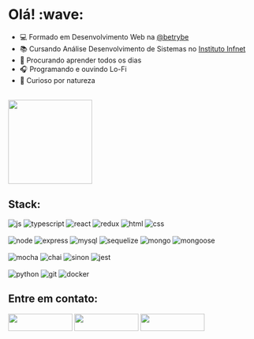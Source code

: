 <h1> Olá! :wave: </h1>

- :computer: Formado em Desenvolvimento Web na <a href="https://github.com/betrybe" target="_blank">@betrybe</a>
- :books: Cursando Análise Desenvolvimento de Sistemas no <a href="https://www.infnet.edu.br/infnet/home/" target="_blank">Instituto Infnet</a>
- :eyes: Procurando aprender todos os dias
- :headphones: Programando e ouvindo Lo-Fi
- :seedling: Curioso por natureza

<br />

<div>
  <a href="https://github.com/renatozr">
<!--     <img height="170em" src="https://github-readme-stats.vercel.app/api?username=renatozr&count_private=true&show_icons=true&theme=react" /> -->
    <img height="170em" src="https://github-readme-stats.vercel.app/api/top-langs/?username=renatozr&layout=compact&langs_count=7&theme=react" />
  </a>
</div>

<div>
  <h2>Stack:</h2>
  <img alt="js" src="https://img.shields.io/badge/javascript-%23323330.svg?style=for-the-badge&logo=javascript&logoColor=%23F7DF1E" />
  <img alt="typescript" src="https://img.shields.io/badge/typescript-%23007ACC.svg?style=for-the-badge&logo=typescript&logoColor=white" />
  <img alt="react" src="https://img.shields.io/badge/react-%2320232a.svg?style=for-the-badge&logo=react&logoColor=%2361DAFB" />
  <img alt="redux" src="https://img.shields.io/badge/redux-%23593d88.svg?style=for-the-badge&logo=redux&logoColor=white" />
  <img alt="html" src="https://img.shields.io/badge/html5-%23E34F26.svg?style=for-the-badge&logo=html5&logoColor=white" />
  <img alt="css" src="https://img.shields.io/badge/css3-%231572B6.svg?style=for-the-badge&logo=css3&logoColor=white" />
  <br />
  <br />
  <img alt="node" src="https://img.shields.io/badge/node.js-6DA55F?style=for-the-badge&logo=node.js&logoColor=white" />
  <img alt="express" src="https://img.shields.io/badge/express.js-%23404d59.svg?style=for-the-badge&logo=express&logoColor=%2361DAFB" />
  <img alt="mysql" src="https://img.shields.io/badge/mysql-00000f.svg?style=for-the-badge&logo=mysql&logoColor=white" />
  <img alt="sequelize" src="https://img.shields.io/badge/sequelize-323330?style=for-the-badge&logo=sequelize&logoColor=blue" />
  <img alt="mongo" src="https://img.shields.io/badge/MongoDB-%234ea94b.svg?style=for-the-badge&logo=mongodb&logoColor=white" />
  <img alt="mongoose" src="https://img.shields.io/badge/mongoose-880000?style=for-the-badge&logo=mongoose" />
  <br />
  <br />
  <img alt="mocha" src="https://img.shields.io/badge/-mocha-%238D6748?style=for-the-badge&logo=mocha&logoColor=white" />
  <img alt="chai" src="https://img.shields.io/badge/chai.js-f8ead5?style=for-the-badge&logo=chai&logoColor=red" />
  <img alt="sinon" src="https://img.shields.io/badge/sinon.js-323330?style=for-the-badge&logo=sinon" />
  <img alt="jest" src="https://img.shields.io/badge/-jest-%23C2132?style=for-the-badge&logo=jest&logoColor=white" />
  <br />
  <br />
  <img alt="python" src="https://img.shields.io/badge/python-3670A0?style=for-the-badge&logo=python&logoColor=ffdd54" />
  <img alt="git" src="https://img.shields.io/badge/git-%23F05033.svg?style=for-the-badge&logo=git&logoColor=white" />
  <img alt="docker" src="https://img.shields.io/badge/docker-%230db7ed.svg?style=for-the-badge&logo=docker&logoColor=white" />
</div>

<div>
  <h2>Entre em contato:</h2>
  <a href="https://www.linkedin.com/in/renatozr11/" target="_blank"><img width="130" height="35" src="https://img.shields.io/badge/LinkedIn-0077B5?style=for-the-badge&logo=linkedin&logoColor=white"></a>
  <a href="mailto:renatozr07@gmail.com" target="_blank"><img width="130" height="35" src="https://img.shields.io/badge/-Gmail-%23333?style=for-the-badge&logo=gmail&logoColor=white"></a>
  <a href="https://www.codewars.com/users/renatozr" target="_blank"><img width="130" height="35" src="https://img.shields.io/badge/Codewars-B1361E?style=for-the-badge&logo=Codewars&logoColor=white"></a>
</div>
